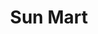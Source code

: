 ---
title: "Sun Mart"
url: /san-luis-rio-colorado/sun-mart-avenida-obregon-y-7/
shop: Lebensmittel
---